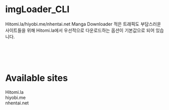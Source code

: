 # imgLoader_CLI
Hitomi.la/hiyobi.me/nhentai.net Manga Downloader
적은 트래픽도 부담스러운 사이트들을 위해 Hitomi.la에서 우선적으로 다운로드하는 옵션이 기본값으로 되어 있습니다.

<br/><br/><br/>
# Available sites
Hitomi.la<br/>
hiyobi.me<br/>
nhentai.net<br/>
